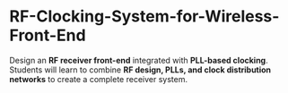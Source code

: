# RF-Clocking-System-for-Wireless-Front-End
Design an **RF receiver front-end** integrated with **PLL-based clocking**. Students will learn to combine **RF design, PLLs, and clock distribution networks** to create a complete receiver system.
